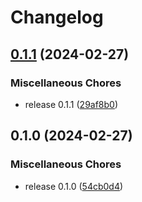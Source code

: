 # Changelog

## [0.1.1](https://github.com/yitengjun/imachi/compare/v0.1.0...v0.1.1) (2024-02-27)


### Miscellaneous Chores

* release 0.1.1 ([29af8b0](https://github.com/yitengjun/imachi/commit/29af8b01bd09a77a4f756d85d1ca7e4d96eebd38))

## 0.1.0 (2024-02-27)


### Miscellaneous Chores

* release 0.1.0 ([54cb0d4](https://github.com/yitengjun/imachi/commit/54cb0d49ea9acb845ca8d82365d4af61e9d70bae))
